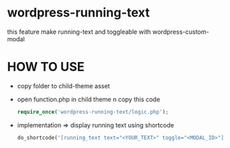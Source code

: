 # wordpress-running-text
this feature make running-text and toggleable with wordpress-custom-modal

# HOW TO USE
- copy folder to child-theme asset

- open function.php in child theme n copy this code
    ```php
    require_once('wordpress-running-text/logic.php');
    ```
- implementation => display running text using shortcode 
    ```php
    do_shortcode('[running_text text="<YOUR_TEXT>" toggle="<MODAL_ID>"]'); or [running_text text="<YOUR_TEXT>" toggle="<MODAL_ID>"]
    ```

